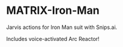 # MATRIX-Iron-Man
Jarvis actions for Iron Man suit with Snips.ai.

Includes voice-activated Arc Reactor!
